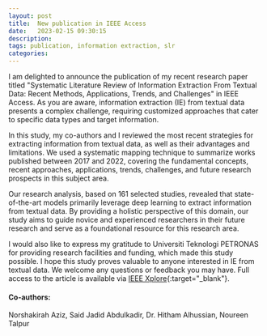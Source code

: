 ```yaml
---
layout: post
title:  New publication in IEEE Access
date:   2023-02-15 09:30:15
description: 
tags: publication, information extraction, slr
categories: 
---
```

I am delighted to announce the publication of my recent research paper titled "Systematic Literature Review of Information Extraction From Textual Data: Recent Methods, Applications, Trends, and Challenges" in IEEE Access. As you are aware, information extraction (IE) from textual data presents a complex challenge, requiring customized approaches that cater to specific data types and target information.

In this study, my co-authors and I reviewed the most recent strategies for extracting information from textual data, as well as their advantages and limitations. We used a systematic mapping technique to summarize works published between 2017 and 2022, covering the fundamental concepts, recent approaches, applications, trends, challenges, and future research prospects in this subject area.

Our research analysis, based on 161 selected studies, revealed that state-of-the-art models primarily leverage deep learning to extract information from textual data. By providing a holistic perspective of this domain, our study aims to guide novice and experienced researchers in their future research and serve as a foundational resource for this research area.

I would also like to express my gratitude to Universiti Teknologi PETRONAS for providing research facilities and funding, which made this study possible. I hope this study proves valuable to anyone interested in IE from textual data. We welcome any questions or feedback you may have. Full access to the article is available via [IEEE Xplore](https://ieeexplore.ieee.org/document/10032132){:target="_blank"}.

#### Co-authors:
Norshakirah Aziz, Said Jadid Abdulkadir, Dr. Hitham Alhussian, Noureen Talpur

